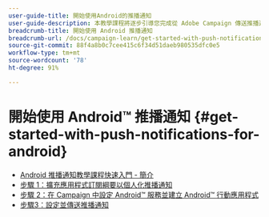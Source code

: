 ```yaml
---
user-guide-title: 開始使用Android的推播通知
user-guide-description: 本教學課程將逐步引導您完成從 Adobe Campaign 傳送推播通知到 Android 應用程式的步驟。
breadcrumb-title: 開始使用 Android 推播通知
breadcrumb-url: /docs/campaign-learn/get-started-with-push-notifications-for-android/introduction.html
source-git-commit: 88f4a8b0c7cee415c6f34d51daeb980535dfc0e5
workflow-type: tm+mt
source-wordcount: '78'
ht-degree: 91%

---
```



# 開始使用 Android™ 推播通知 {#get-started-with-push-notifications-for-android}

+ [Android 推播通知教學課程快速入門 - 簡介](/help/tutorial-get-started-with-push-notifications-for-android/introduction.md)
+ [步驟 1：擴充應用程式訂閱綱要以個人化推播通知](/help/tutorial-get-started-with-push-notifications-for-android/extend-the-app-subscription-schema.md)
+ [步驟 2：在 Campaign 中設定 Android™ 服務並建立 Android™ 行動應用程式](/help/tutorial-get-started-with-push-notifications-for-android/configure-an-android-service-in-campaign.md)
+ [步驟3：設定並傳送推播通知](/help/tutorial-get-started-with-push-notifications-for-android/configure-and-send-push-notifications.md)
